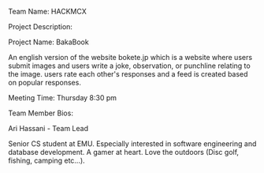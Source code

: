 Team Name: HACKMCX

Project Description:

Project Name: BakaBook

An english version of the website bokete.jp which is a website where users 
submit images and users write a joke, observation, or punchline relating to 
the image. users rate each other's responses and a feed is created based on 
popular responses.

Meeting Time: Thursday 8:30 pm

Team Member Bios:

Ari Hassani - Team Lead

Senior CS student at EMU. Especially interested in software engineering and 
database development. A gamer at heart. Love the outdoors (Disc golf, fishing, camping etc...).

